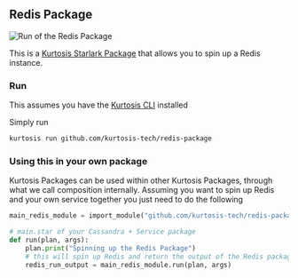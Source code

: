 ## Redis Package

![Run of the Redis Package](./run.gif)

This is a [Kurtosis Starlark Package](https://docs.kurtosis.com/explanations/starlark) that allows you to spin up a Redis instance.

### Run

This assumes you have the [Kurtosis CLI](https://docs.kurtosis.com/cli) installed

Simply run

```bash
kurtosis run github.com/kurtosis-tech/redis-package
```

### Using this in your own package

Kurtosis Packages can be used within other Kurtosis Packages, through what we call composition internally. Assuming you want to spin up Redis and your own service
together you just need to do the following

```py
main_redis_module = import_module("github.com/kurtosis-tech/redis-package/main.star")

# main.star of your Cassandra + Service package
def run(plan, args):
    plan.print("Spinning up the Redis Package")
    # this will spin up Redis and return the output of the Redis package
    redis_run_output = main_redis_module.run(plan, args)
```
